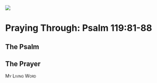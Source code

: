 <img class="intro-right" src="/images/art-paris-psalter.jpg">

# Praying Through: Psalm 119:81-88

## The Psalm

## The Prayer

<div style="font-variant: small-caps;">
My Living Word
</div>
